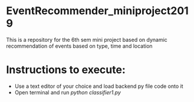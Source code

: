 # EventRecommender_miniproject2019
This is a repository for the 6th sem mini project based on dynamic recommendation of events based on type, time and location

# Instructions to execute:
 - Use a text editor of your choice and load backend py file code onto it<br>
 - Open terminal and run <i>python classifier1.py</i>
